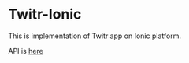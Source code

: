 # Twitr-Ionic

This is implementation of Twitr app on Ionic platform.

API is [here](https://github.com/ekscentrysytet/twitr-api)
